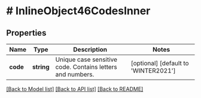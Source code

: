 # # InlineObject46CodesInner

## Properties

Name | Type | Description | Notes
------------ | ------------- | ------------- | -------------
**code** | **string** | Unique case sensitive code. Contains letters and numbers. | [optional] [default to 'WINTER2021']

[[Back to Model list]](../../README.md#models) [[Back to API list]](../../README.md#endpoints) [[Back to README]](../../README.md)
